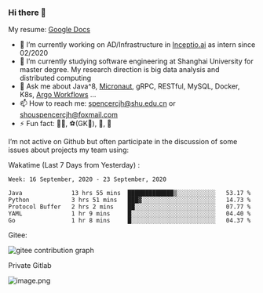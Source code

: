 ### Hi there 👋

My resume: [Google Docs](https://docs.google.com/document/d/1o7iQKDF-_HZUHg6cGiCSl6txrcuQ2tbQttHFFAUeRhc/edit?usp=sharing)

- 🔭 I’m currently working on AD/Infrastructure in [Inceptio.ai](https://www.inceptio.ai/) as intern since 02/2020
- 🌱 I’m currently studying software engineering at Shanghai University for master degree. My research direction is big data analysis and distributed computing
- 💬 Ask me about Java^8, [Micronaut](http://micronaut.io/), gRPC, RESTful, MySQL, Docker, K8s, [Argo Workflows](https://argoproj.github.io/argo/) ...
- 📫 How to reach me: spencercjh@shu.edu.cn or shouspencercjh@foxmail.com
- ⚡ Fun fact: 🚴‍♂️, ⚽(GK🥅), 🏓, 🏸

I’m not active on Github but often participate in the discussion of some issues about projects my team using:

Wakatime (Last 7 Days from Yesterday) :

<!--START_SECTION:waka-->
```text
Week: 16 September, 2020 - 23 September, 2020

Java              13 hrs 55 mins  █████████████▒░░░░░░░░░░░   53.17 % 
Python            3 hrs 51 mins   ███▓░░░░░░░░░░░░░░░░░░░░░   14.73 % 
Protocol Buffer   2 hrs 2 mins    ██░░░░░░░░░░░░░░░░░░░░░░░   07.77 % 
YAML              1 hr 9 mins     █░░░░░░░░░░░░░░░░░░░░░░░░   04.40 % 
Go                1 hr 8 mins     █░░░░░░░░░░░░░░░░░░░░░░░░   04.37 % 
```
<!--END_SECTION:waka-->

Gitee:

![gitee contribution graph](https://i.loli.net/2020/08/04/gGf4lVtUxZ1nsae.png)

Private Gitlab

![image.png](https://i.loli.net/2020/08/28/iX5uhVyczxaG2Bn.png)
